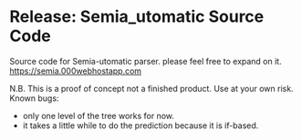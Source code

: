 # Release: Semia_utomatic Source Code
Source code for Semia-utomatic parser. please feel free to expand on it. https://semia.000webhostapp.com

N.B. This is a proof of concept not a finished product. Use at your own risk.
Known bugs:
- only one level of the tree works for now.
- it takes a little while to do the prediction because it is if-based.
